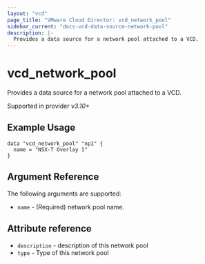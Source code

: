```yaml
---
layout: "vcd"
page_title: "VMware Cloud Director: vcd_network_pool"
sidebar_current: "docs-vcd-data-source-network-pool"
description: |-
  Provides a data source for a network pool attached to a VCD.
---
```


# vcd\_network\_pool

Provides a data source for a network pool attached to a VCD.

Supported in provider *v3.10+*

## Example Usage

```hcl
data "vcd_network_pool" "np1" {
  name = "NSX-T Overlay 1"
}
```

## Argument Reference

The following arguments are supported:

* `name` - (Required) network pool name.

## Attribute reference

* `description` -  description of this network pool
* `type` -  Type of this network pool
